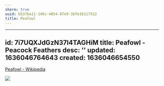 ```yaml
---
share: true
uuid: b5376a11-140c-4854-87e9-3bfe1b117512
title: Peafowl
---
```

---
id: 7i7UQXJdGzN37l4TAGHiM
title: Peafowl - Peacock Feathers
desc: ''
updated: 1636046764643
created: 1636046654550
---

[Peafowl - Wikipedia](https://en.wikipedia.org/wiki/Peafowl)

![](https://upload.wikimedia.org/wikipedia/commons/thumb/c/c5/Peacock_Plumage.jpg/1920px-Peacock_Plumage.jpg)